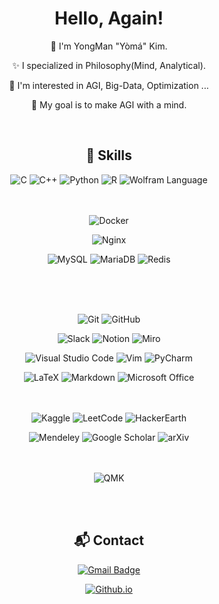 <!--
![header](https://capsule-render.vercel.app/api?type=waving&color=0:B993D6,100:8CA6DB&height=177&section=header&text=I'm%20Yoma&fontSize=70&fontAlign=74&fontAlignY=35&desc=Hello%20World!&descAlign=27&descSize=65&descAlignY=35)<br>
-->
<!-- [![Hits](https://hits.seeyoufarm.com/api/count/incr/badge.svg?url=https%3A%2F%2Fgithub.com%2Fcodeyoma&count_bg=%2379C83D&title_bg=%23555555&icon=&icon_color=%23E7E7E7&title=hits&edge_flat=false)](https://https://github.com/codeyoma)-->

<div align="center">
  
  
  
  
  
# Hello, Again!

:wave: I'm YongMan "Yòmá" Kim.

:sparkles: I specialized in Philosophy(Mind, Analytical).

📖 I'm interested in AGI, Big-Data, Optimization ...

🏁 My goal is to make AGI with a mind.

<br/>

  
  
  
  
  


## :toolbox: Skills
  
![C](https://img.shields.io/badge/c-A8B9CC?style=flat-square&logo=c&logoColor=white)
![C++](https://img.shields.io/badge/c++-00599C?style=flat-square&logo=c%2B%2B&logoColor=white)
![Python](https://img.shields.io/badge/python-3776AB?style=flat-square&logo=python&logoColor=white)
![R](https://img.shields.io/badge/r-276DC3?style=flat-square&logo=r&logoColor=white)
![Wolfram Language](https://img.shields.io/badge/wolfram_language-DD1100?style=flat-square&logo=wolfram-language&logoColor=white)
<br/>
<br/>
<br/>
 

<!--
![PyTorch](https://img.shields.io/badge/pytorch-EE4C2C?style=for-the-badge&logo=pytorch&logoColor=white)
![TensorFlow](https://img.shields.io/badge/tensorflow-FF6F00?style=for-the-badge&logo=tensorflow&logoColor=white)
![Keras](https://img.shields.io/badge/keras-D00000?style=for-the-badge&logo=keras&logoColor=white)

![NumPy](https://img.shields.io/badge/numpy-013243?style=for-the-badge&logo=numpy&logoColor=white)
![Pandas](https://img.shields.io/badge/pandas-150458?style=for-the-badge&logo=pandas&logoColor=white)
![SciPy](https://img.shields.io/badge/scipy-8CAAE6?style=for-the-badge&logo=scipy&logoColor=white)
![SymPy](https://img.shields.io/badge/sympy-3B5526?style=for-the-badge&logo=sympy&logoColor=white)
  
![Selenium](https://img.shields.io/badge/selenium-43B02A?style=for-the-badge&logo=selenium&logoColor=white)
<br/>
<br/>
<br/>
 -->
  
  
  
![Docker](https://img.shields.io/badge/docker-2496ED?style=for-the-badge&logo=docker&logoColor=white)
  
![Nginx](https://img.shields.io/badge/nginx-009639?style=for-the-badge&logo=nginx&logoColor=white)
  <!--
![Kuvernetes](https://img.shields.io/badge/kubernetes-326CE5?style=for-the-badge&logo=kubernetes&logoColor=white)  

![Apache Spark](https://img.shields.io/badge/apache_spark-E25A1C?style=for-the-badge&logo=apache-spark&logoColor=white)
![Apache Kafka](https://img.shields.io/badge/apache_kafka-231F20?style=for-the-badge&logo=apache-kafka&logoColor=white)
![Apache hadoop](https://img.shields.io/badge/apache_hadoop-66CCFF?style=for-the-badge&logo=apache-hadoop&logoColor=white)
-->
![MySQL](https://img.shields.io/badge/mysql-4479A1?style=for-the-badge&logo=mysql&logoColor=white)
![MariaDB](https://img.shields.io/badge/mariadb-003545?style=for-the-badge&logo=mariadb&logoColor=white)
![Redis](https://img.shields.io/badge/redis-DC382D?style=for-the-badge&logo=redis&logoColor=white)
  <!--
![MongoDB](https://img.shields.io/badge/mongodb-47A248?style=for-the-badge&logo=mongodb&logoColor=white
-->
<br/>
<br/>
<br/>
  
![Git](https://img.shields.io/badge/git-F05032?style=for-the-badge&logo=git&logoColor=white)
![GitHub](https://img.shields.io/badge/github-181717?style=for-the-badge&logo=github&logoColor=white)
 
![Slack](https://img.shields.io/badge/slack-4A154B?style=for-the-badge&logo=slack&logoColor=white)
![Notion](https://img.shields.io/badge/notion-000000?style=for-the-badge&logo=notion&logoColor=white)
![Miro](https://img.shields.io/badge/miro-050038?style=for-the-badge&logo=miro&logoColor=white)

![Visual Studio Code](https://img.shields.io/badge/visual_studio_code-007ACC?style=for-the-badge&logo=visual-studio-code&logoColor=white)
![Vim](https://img.shields.io/badge/vim-019733?style=for-the-badge&logo=vim&logoColor=white)
![PyCharm](https://img.shields.io/badge/pycharm-000000?style=for-the-badge&logo=pycharm&logoColor=white)
  

![LaTeX](https://img.shields.io/badge/latex-008080?style=for-the-badge&logo=latex&logoColor=white)
![Markdown](https://img.shields.io/badge/markdown-000000?style=for-the-badge&logo=markdown&logoColor=white)
![Microsoft Office](https://img.shields.io/badge/microsoft_office-D83B01?style=for-the-badge&logo=microsoft-office&logoColor=white)
<br/>
<br/>
<br/>

 
![Kaggle](https://img.shields.io/badge/kaggle-20BEFF?style=for-the-badge&logo=kaggle&logoColor=white)
![LeetCode](https://img.shields.io/badge/leetcode-FFA116?style=for-the-badge&logo=leetcode&logoColor=white)
![HackerEarth](https://img.shields.io/badge/hackerearth-2C3454?style=for-the-badge&logo=hackerearth&logoColor=white)

![Mendeley](https://img.shields.io/badge/mendeley-9D1620?style=for-the-badge&logo=mendeley&logoColor=white)
![Google Scholar](https://img.shields.io/badge/google_scholar-4285F4?style=for-the-badge&logo=google-scholar&logoColor=white)
![arXiv](https://img.shields.io/badge/arxiv-B31B1B?style=for-the-badge&logo=arxiv&logoColor=white)
<br/>
<br/>
<br/>

![QMK](https://img.shields.io/badge/qmk-333333?style=for-the-badge&logo=qmk&logoColor=white)

<br/>
<br/>
  
  
## :mailbox_with_mail: Contact
  
[![Gmail Badge](https://img.shields.io/badge/Gmail-codeyoma@gmail.com-4285F4?style=for-the-badge&logo=gmail&logoColor=white&labelColor=EA4335&link=mailto:codeyoma@gmail.com)](mailto:codeyoma@gmail.com)
  
[![Github.io](https://img.shields.io/badge/GithubPages-yoma.kr_or_yoma.kim-555555?style=for-the-badge&logo=githubpages&logoColor=white&labelColor=222222&link=yoma.kr)](yoma.kr)
  
  
  
<!--
https://simpleicons.org/


![](https://img.shields.io/badge/-?style=for-the-badge&logo=&logoColor=white)

[![yongmkim's 42 stats](https://badge42.vercel.app/api/v2/cl38txogk004909l100cr3o0d/stats?cursusId=21&coalitionId=86)](https://github.com/JaeSeoKim/badge42)
-->

<!--

![LeetCode](https://img.shields.io/badge/LeetCode-000000?style=for-the-badge&logo=LeetCode&logoColor=#d16c06)
![Kaggle](https://img.shields.io/badge/Kaggle-035a7d?style=for-the-badge&logo=kaggle&logoColor=white)
![Codeforces](https://img.shields.io/badge/Codeforces-445f9d?style=for-the-badge&logo=Codeforces&logoColor=white)
![BuyMeACoffee](https://img.shields.io/badge/Buy%20Me%20a%20Coffee-ffdd00?style=for-the-badge&logo=buy-me-a-coffee&logoColor=black)

**codeyoma/codeyoma** is a ✨ _special_ ✨ repository because its `README.md` (this file) appears on your GitHub profile.

Here are some ideas to get you started:

- 🔭 I’m currently working on ...
- 🌱 I’m currently learning ...
- 👯 I’m looking to collaborate on ...
- 🤔 I’m looking for help with ...
- 💬 Ask me about ...
- 📫 How to reach me: ...
- 😄 Pronouns: ...
- ⚡ Fun fact: ...

```diff
- This is a red colored line
+ This is a green colored line
@@ This is a purple colored line @@
```

-->

  </div>
